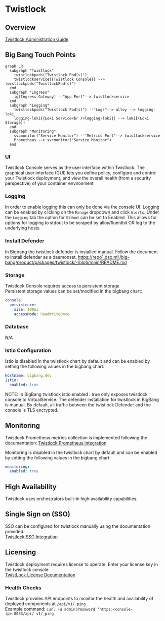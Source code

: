 # Twistlock

## Overview

[Twistlock Administration Guide](https://docs.prismacloud.io/en/compute-edition/22-12/admin-guide/install/getting-started)

## Big Bang Touch Points

```mermaid
graph LR
  subgraph "Twistlock"
    twistlockpods("Twistlock Pod(s)")
    twistlockservice{{Twistlock Console}} --> twistlockpods("TwistlockPod(s)")
  end
  subgraph "Ingress"
    ig(Ingress Gateway) --"App Port"--> twistlockservice
  end
  subgraph "Logging"
    twistlockpods("Twistlock Pod(s)") --"Logs"--> alloy --> logging-loki
    logging-loki{{Loki Service<br />logging-loki}} --> loki[(Loki Storage)]
  end
  subgraph "Monitoring"
    svcmonitor("Service Monitor") --"Metrics Port"--> twistlockservice
    Prometheus --> svcmonitor("Service Monitor")
  end

```

### UI

Twistlock Console serves as the user interface within Twistlock. The graphical
user interface (GUI) lets you define policy, configure and control your Twistlock deployment, and view the overall health (from a security perspective) of your container environment

### Logging
In order to enable logging this can only be done via the console UI. Logging can be enabled by clicking on the `Manage` dropdown and click `Alerts`. Under the `Logging` tab the option for `Stdout` can be set to Enabled. This allows for options for logging to stdout to be scraped by alloy/fluentbit OR log to the underlying hosts.


### Install Defender

In Bigbang the  twistlock defender is installed manual.
Follow the document to install defender as a daemonset.
<https://repo1.dso.mil/big-bang/product/packages/twistlock/-/blob/main/README.md>

### Storage

Twistlock Console requires access to persistent storage \
Persistent storage values can be set/modified  in the bigbang chart:

```yaml
console:
  persistence:
    size: 100Gi
    accessMode: ReadWriteOnce
```

### Database

N/A

### Istio Configuration

Istio is disabled in the twistlock chart by default and can be enabled by setting the following values in the bigbang chart:

```yaml
hostname: bigbang.dev
istio:
  enabled: true
```

NOTE: In  BigBang twistlock istio.enabled : true only exposes twistlock console to VirtualService.  The defender installation for twistlock in BigBang  is manual. By default, all traffic between the twistlock Defender and the console is TLS encrypted.

## Monitoring

Twistlock Prometheus metrics collection is implemented following the documentation:
[Twistlock Prometheus Integration](https://docs.prismacloud.io/en/compute-edition/22-12/admin-guide/audit/prometheus)

Monitoring is disabled in the twistlock chart by default and can be enabled by setting the following values in the bigbang chart:

```yaml
monitoring:
  enabled: true
```

## High Availability

Twistlock uses orchestrators built-in high availability capabilities.

## Single Sign on (SSO)

SSO can be configured for twistlock  manually using the documentation provided. \
[Twistlock SSO Integration](https://repo1.dso.mil/big-bang/product/packages/twistlock/-/blob/main/docs/KEYCLOAK.md)

## Licensing

Twistlock deployment requires license to operate. Enter your license key in the twistlock console. \
[TwistLock License Documentation](https://docs.paloaltonetworks.com/prisma/prisma-cloud/20-04/prisma-cloud-compute-edition-admin/welcome/licensing.html)

### Health Checks

Twistlock provides API endpoints to monitor the health and availability of deployed components  at `/api/v1/_ping` \
Example command: `curl -u admin:Password ‘https:<console-ip>:8083/api/ v1/_ping`
